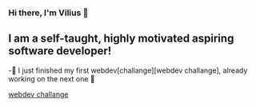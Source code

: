 ### Hi there, I'm Vilius 👋

## I am a self-taught, highly motivated aspiring software developer!

-:book: I just finished my first webdev[challange][webdev challange], already working on the next one :muscle:


[webdev challange](https://github.com/Vilius-kul/Python_webdev_challange.git)